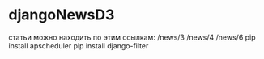 # djangoNewsD3
статьи можно находить по этим ссылкам:
/news/3
/news/4
/news/6
pip install apscheduler
pip install django-filter
